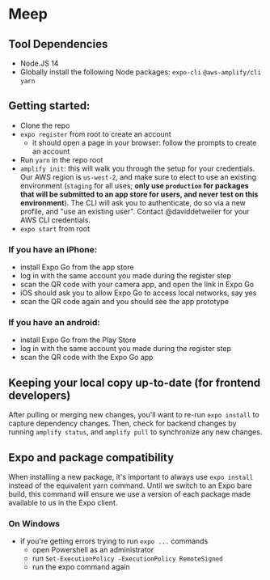 # Meep

## Tool Dependencies
- Node.JS 14
- Globally install the following Node packages: `expo-cli` `@aws-amplify/cli` `yarn`

## Getting started:
- Clone the repo
- `expo register` from root to create an account
    - it should open a page in your browser: follow the prompts to create an account
- Run `yarn` in the repo root
- `amplify init`: this will walk you through the setup for your credentials. Our AWS region is `us-west-2`, and make sure to elect to use an existing environment (`staging` for all uses; **only use `production` for packages that will be submitted to an app store for users, and never test on this environment**). The CLI will ask you to authenticate, do so via a new profile, and "use an existing user". Contact @daviddetweiler for your AWS CLI credentials.
- `expo start` from root

### If you have an iPhone:
- install Expo Go from the app store
- log in with the same account you made during the register step
- scan the QR code with your camera app, and open the link in Expo Go
- iOS should ask you to allow Expo Go to access local networks, say yes 
- scan the QR code again and you should see the app prototype

### If you have an android:
- install Expo Go from the Play Store
- log in with the same account you made during the register step
- scan the QR code with the Expo Go app

## Keeping your local copy up-to-date (for frontend developers)

After pulling or merging new changes, you'll want to re-run `expo install` to capture dependency changes. Then, check
for backend changes by running `amplify status`, and `amplify pull` to synchronize any new changes.

## Expo and package compatibility

When installing a new package, it's important to always use `expo install` instead of the equivalent yarn command. Until we switch to an Expo bare build, this command will ensure we use a version of each package made available to us in the Expo client.

### On Windows
- if you're getting errors trying to run `expo ...` commands
    - open Powershell as an administrator 
    - run `Set-ExecutionPolicy -ExecutionPolicy RemoteSigned` 
    - run the expo command again
